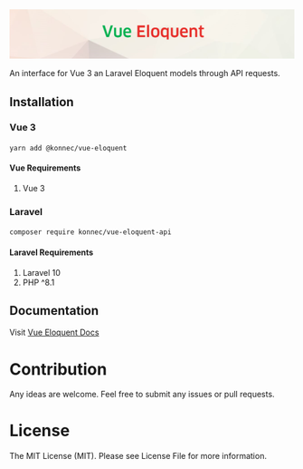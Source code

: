 <img alt="Vue Eloquent" src="https://raw.githubusercontent.com/cimd/vue-eloquent-docs/main/docs/public/banner.png" />

An interface for Vue 3 an Laravel Eloquent models through API requests.

## Installation

### Vue 3
`yarn add @konnec/vue-eloquent`

#### Vue Requirements
1. Vue 3

### Laravel
`composer require konnec/vue-eloquent-api`

#### Laravel Requirements
1. Laravel 10
2. PHP ^8.1

## Documentation

Visit [Vue Eloquent Docs](https://vue-eloquent.netlify.app/)

# Contribution

Any ideas are welcome. Feel free to submit any issues or pull requests.

# License

The MIT License (MIT). Please see License File for more information.
